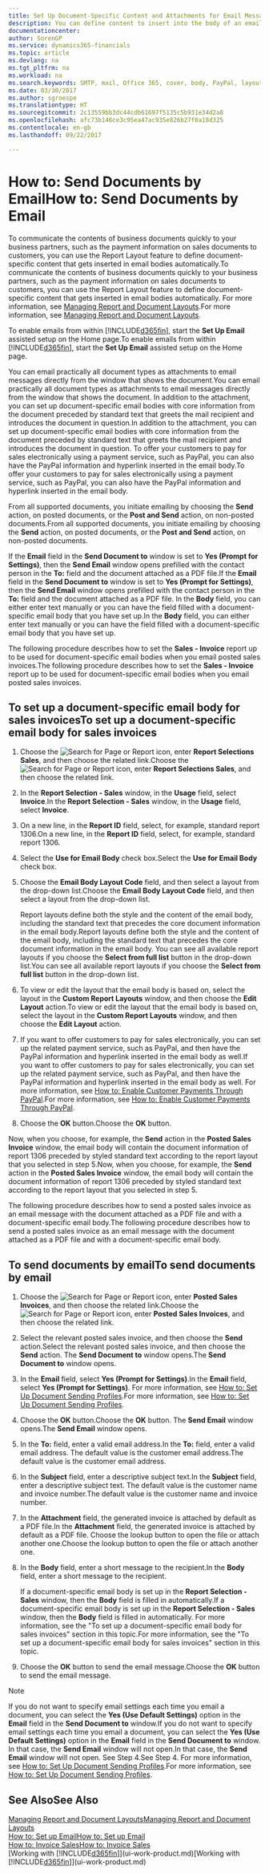 ```yaml
---
title: Set Up Document-Specific Content and Attachments for Email Messages | Microsoft Docs
description: You can define content to insert into the body of an email message, for example, a PayPal link. You can also attach documents to email messages.
documentationcenter: 
author: SorenGP
ms.service: dynamics365-financials
ms.topic: article
ms.devlang: na
ms.tgt_pltfrm: na
ms.workload: na
ms.search.keywords: SMTP, mail, Office 365, cover, body, PayPal, layout
ms.date: 03/30/2017
ms.author: sgroespe
ms.translationtype: HT
ms.sourcegitcommit: 2c13559bb3dc44cdb61697f5135c5b931e34d2a8
ms.openlocfilehash: afc73b146ce3c95ea47ac935e826b27f0a18d325
ms.contentlocale: en-gb
ms.lasthandoff: 09/22/2017

---
```

# <a name="how-to-send-documents-by-email"></a><span data-ttu-id="6f66f-104">How to: Send Documents by Email</span><span class="sxs-lookup"><span data-stu-id="6f66f-104">How to: Send Documents by Email</span></span>
<span data-ttu-id="6f66f-105">To communicate the contents of business documents quickly to your business partners, such as the payment information on sales documents to customers, you can use the Report Layout feature to define document-specific content that gets inserted in email bodies automatically.</span><span class="sxs-lookup"><span data-stu-id="6f66f-105">To communicate the contents of business documents quickly to your business partners, such as the payment information on sales documents to customers, you can use the Report Layout feature to define document-specific content that gets inserted in email bodies automatically.</span></span> <span data-ttu-id="6f66f-106">For more information, see [Managing Report and Document Layouts](ui-manage-report-layouts.md).</span><span class="sxs-lookup"><span data-stu-id="6f66f-106">For more information, see [Managing Report and Document Layouts](ui-manage-report-layouts.md).</span></span>

<span data-ttu-id="6f66f-107">To enable emails from within [!INCLUDE[d365fin](includes/d365fin_md.md)], start the **Set Up Email** assisted setup on the Home page.</span><span class="sxs-lookup"><span data-stu-id="6f66f-107">To enable emails from within [!INCLUDE[d365fin](includes/d365fin_md.md)], start the **Set Up Email** assisted setup on the Home page.</span></span>

<span data-ttu-id="6f66f-108">You can email practically all document types as attachments to email messages directly from the window that shows the document.</span><span class="sxs-lookup"><span data-stu-id="6f66f-108">You can email practically all document types as attachments to email messages directly from the window that shows the document.</span></span> <span data-ttu-id="6f66f-109">In addition to the attachment, you can set up document-specific email bodies with core information from the document preceded by standard text that greets the mail recipient and introduces the document in question.</span><span class="sxs-lookup"><span data-stu-id="6f66f-109">In addition to the attachment, you can set up document-specific email bodies with core information from the document preceded by standard text that greets the mail recipient and introduces the document in question.</span></span> <span data-ttu-id="6f66f-110">To offer your customers to pay for sales electronically using a payment service, such as PayPal, you can also have the PayPal information and hyperlink inserted in the email body.</span><span class="sxs-lookup"><span data-stu-id="6f66f-110">To offer your customers to pay for sales electronically using a payment service, such as PayPal, you can also have the PayPal information and hyperlink inserted in the email body.</span></span>

<span data-ttu-id="6f66f-111">From all supported documents, you initiate emailing by choosing the **Send** action, on posted documents, or the **Post and Send** action, on non-posted documents.</span><span class="sxs-lookup"><span data-stu-id="6f66f-111">From all supported documents, you initiate emailing by choosing the **Send** action, on posted documents, or the **Post and Send** action, on non-posted documents.</span></span>

<span data-ttu-id="6f66f-112">If the **Email** field in the **Send Document to** window is set to **Yes (Prompt for Settings)**, then the **Send Email** window opens prefilled with the contact person in the **To:** field and the document attached as a PDF file.</span><span class="sxs-lookup"><span data-stu-id="6f66f-112">If the **Email** field in the **Send Document to** window is set to **Yes (Prompt for Settings)**, then the **Send Email** window opens prefilled with the contact person in the **To:** field and the document attached as a PDF file.</span></span> <span data-ttu-id="6f66f-113">In the **Body** field, you can either enter text manually or you can have the field filled with a document-specific email body that you have set up.</span><span class="sxs-lookup"><span data-stu-id="6f66f-113">In the **Body** field, you can either enter text manually or you can have the field filled with a document-specific email body that you have set up.</span></span>

<span data-ttu-id="6f66f-114">The following procedure describes how to set the **Sales - Invoice** report up to be used for document-specific email bodies when you email posted sales invoices.</span><span class="sxs-lookup"><span data-stu-id="6f66f-114">The following procedure describes how to set the **Sales - Invoice** report up to be used for document-specific email bodies when you email posted sales invoices.</span></span>

## <a name="to-set-up-a-document-specific-email-body-for-sales-invoices"></a><span data-ttu-id="6f66f-115">To set up a document-specific email body for sales invoices</span><span class="sxs-lookup"><span data-stu-id="6f66f-115">To set up a document-specific email body for sales invoices</span></span>
1. <span data-ttu-id="6f66f-116">Choose the ![Search for Page or Report](media/ui-search/search_small.png "Search for Page or Report icon") icon, enter **Report Selections Sales**, and then choose the related link.</span><span class="sxs-lookup"><span data-stu-id="6f66f-116">Choose the ![Search for Page or Report](media/ui-search/search_small.png "Search for Page or Report icon") icon, enter **Report Selections Sales**, and then choose the related link.</span></span>
2. <span data-ttu-id="6f66f-117">In the **Report Selection - Sales** window, in the **Usage** field, select **Invoice**.</span><span class="sxs-lookup"><span data-stu-id="6f66f-117">In the **Report Selection - Sales** window, in the **Usage** field, select **Invoice**.</span></span>
3. <span data-ttu-id="6f66f-118">On a new line, in the **Report ID** field, select, for example, standard report 1306.</span><span class="sxs-lookup"><span data-stu-id="6f66f-118">On a new line, in the **Report ID** field, select, for example, standard report 1306.</span></span>
4. <span data-ttu-id="6f66f-119">Select the **Use for Email Body** check box.</span><span class="sxs-lookup"><span data-stu-id="6f66f-119">Select the **Use for Email Body** check box.</span></span>
5. <span data-ttu-id="6f66f-120">Choose the **Email Body Layout Code** field, and then select a layout from the drop-down list.</span><span class="sxs-lookup"><span data-stu-id="6f66f-120">Choose the **Email Body Layout Code** field, and then select a layout from the drop-down list.</span></span>

    <span data-ttu-id="6f66f-121">Report layouts define both the style and the content of the email body, including the standard text that precedes the core document information in the email body.</span><span class="sxs-lookup"><span data-stu-id="6f66f-121">Report layouts define both the style and the content of the email body, including the standard text that precedes the core document information in the email body.</span></span> <span data-ttu-id="6f66f-122">You can see all available report layouts if you choose the **Select from full list** button in the drop-down list.</span><span class="sxs-lookup"><span data-stu-id="6f66f-122">You can see all available report layouts if you choose the **Select from full list** button in the drop-down list.</span></span>
6. <span data-ttu-id="6f66f-123">To view or edit the layout that the email body is based on, select the layout in the **Custom Report Layouts** window, and then choose the **Edit Layout** action.</span><span class="sxs-lookup"><span data-stu-id="6f66f-123">To view or edit the layout that the email body is based on, select the layout in the **Custom Report Layouts** window, and then choose the **Edit Layout** action.</span></span>
7. <span data-ttu-id="6f66f-124">If you want to offer customers to pay for sales electronically, you can set up the related payment service, such as PayPal, and then have the PayPal information and hyperlink inserted in the email body as well.</span><span class="sxs-lookup"><span data-stu-id="6f66f-124">If you want to offer customers to pay for sales electronically, you can set up the related payment service, such as PayPal, and then have the PayPal information and hyperlink inserted in the email body as well.</span></span> <span data-ttu-id="6f66f-125">For more information, see [How to: Enable Customer Payments Through PayPal](sales-how-enable-payment-service-extensions.md).</span><span class="sxs-lookup"><span data-stu-id="6f66f-125">For more information, see [How to: Enable Customer Payments Through PayPal](sales-how-enable-payment-service-extensions.md).</span></span>
8. <span data-ttu-id="6f66f-126">Choose the **OK** button.</span><span class="sxs-lookup"><span data-stu-id="6f66f-126">Choose the **OK** button.</span></span>

<span data-ttu-id="6f66f-127">Now, when you choose, for example, the **Send** action in the **Posted Sales Invoice** window, the email body will contain the document information of report 1306 preceded by styled standard text according to the report layout that you selected in step 5.</span><span class="sxs-lookup"><span data-stu-id="6f66f-127">Now, when you choose, for example, the **Send** action in the **Posted Sales Invoice** window, the email body will contain the document information of report 1306 preceded by styled standard text according to the report layout that you selected in step 5.</span></span>

<span data-ttu-id="6f66f-128">The following procedure describes how to send a posted sales invoice as an email message with the document attached as a PDF file and with a document-specific email body.</span><span class="sxs-lookup"><span data-stu-id="6f66f-128">The following procedure describes how to send a posted sales invoice as an email message with the document attached as a PDF file and with a document-specific email body.</span></span>

## <a name="to-send-documents-by-email"></a><span data-ttu-id="6f66f-129">To send documents by email</span><span class="sxs-lookup"><span data-stu-id="6f66f-129">To send documents by email</span></span>
1. <span data-ttu-id="6f66f-130">Choose the ![Search for Page or Report](media/ui-search/search_small.png "Search for Page or Report icon") icon, enter **Posted Sales Invoices**, and then choose the related link.</span><span class="sxs-lookup"><span data-stu-id="6f66f-130">Choose the ![Search for Page or Report](media/ui-search/search_small.png "Search for Page or Report icon") icon, enter **Posted Sales Invoices**, and then choose the related link.</span></span>
2. <span data-ttu-id="6f66f-131">Select the relevant posted sales invoice, and then choose the **Send** action.</span><span class="sxs-lookup"><span data-stu-id="6f66f-131">Select the relevant posted sales invoice, and then choose the **Send** action.</span></span> <span data-ttu-id="6f66f-132">The **Send Document to** window opens.</span><span class="sxs-lookup"><span data-stu-id="6f66f-132">The **Send Document to** window opens.</span></span>
3. <span data-ttu-id="6f66f-133">In the **Email** field, select **Yes (Prompt for Settings)**.</span><span class="sxs-lookup"><span data-stu-id="6f66f-133">In the **Email** field, select **Yes (Prompt for Settings)**.</span></span> <span data-ttu-id="6f66f-134">For more information, see [How to: Set Up Document Sending Profiles](sales-how-setup-document-send-profiles.md).</span><span class="sxs-lookup"><span data-stu-id="6f66f-134">For more information, see [How to: Set Up Document Sending Profiles](sales-how-setup-document-send-profiles.md).</span></span>
4. <span data-ttu-id="6f66f-135">Choose the **OK** button.</span><span class="sxs-lookup"><span data-stu-id="6f66f-135">Choose the **OK** button.</span></span> <span data-ttu-id="6f66f-136">The **Send Email** window opens.</span><span class="sxs-lookup"><span data-stu-id="6f66f-136">The **Send Email** window opens.</span></span>
5. <span data-ttu-id="6f66f-137">In the **To:** field, enter a valid email address.</span><span class="sxs-lookup"><span data-stu-id="6f66f-137">In the **To:** field, enter a valid email address.</span></span> <span data-ttu-id="6f66f-138">The default value is the customer email address.</span><span class="sxs-lookup"><span data-stu-id="6f66f-138">The default value is the customer email address.</span></span>
6. <span data-ttu-id="6f66f-139">In the **Subject** field, enter a descriptive subject text.</span><span class="sxs-lookup"><span data-stu-id="6f66f-139">In the **Subject** field, enter a descriptive subject text.</span></span> <span data-ttu-id="6f66f-140">The default value is the customer name and invoice number.</span><span class="sxs-lookup"><span data-stu-id="6f66f-140">The default value is the customer name and invoice number.</span></span>
7. <span data-ttu-id="6f66f-141">In the **Attachment** field, the generated invoice is attached by default as a PDF file.</span><span class="sxs-lookup"><span data-stu-id="6f66f-141">In the **Attachment** field, the generated invoice is attached by default as a PDF file.</span></span> <span data-ttu-id="6f66f-142">Choose the lookup button to open the file or attach another one.</span><span class="sxs-lookup"><span data-stu-id="6f66f-142">Choose the lookup button to open the file or attach another one.</span></span>
8. <span data-ttu-id="6f66f-143">In the **Body** field, enter a short message to the recipient.</span><span class="sxs-lookup"><span data-stu-id="6f66f-143">In the **Body** field, enter a short message to the recipient.</span></span>

    <span data-ttu-id="6f66f-144">If a document-specific email body is set up in the **Report Selection - Sales** window, then the **Body** field is filled in automatically.</span><span class="sxs-lookup"><span data-stu-id="6f66f-144">If a document-specific email body is set up in the **Report Selection - Sales** window, then the **Body** field is filled in automatically.</span></span> <span data-ttu-id="6f66f-145">For more information, see the "To set up a document-specific email body for sales invoices" section in this topic.</span><span class="sxs-lookup"><span data-stu-id="6f66f-145">For more information, see the "To set up a document-specific email body for sales invoices" section in this topic.</span></span>
9. <span data-ttu-id="6f66f-146">Choose the **OK** button to send the email message.</span><span class="sxs-lookup"><span data-stu-id="6f66f-146">Choose the **OK** button to send the email message.</span></span>

> [!NOTE]  
>   <span data-ttu-id="6f66f-147">If you do not want to specify email settings each time you email a document, you can select the **Yes (Use Default Settings)** option in the **Email** field in the **Send Document to** window.</span><span class="sxs-lookup"><span data-stu-id="6f66f-147">If you do not want to specify email settings each time you email a document, you can select the **Yes (Use Default Settings)** option in the **Email** field in the **Send Document to** window.</span></span> <span data-ttu-id="6f66f-148">In that case, the **Send Email** window will not open.</span><span class="sxs-lookup"><span data-stu-id="6f66f-148">In that case, the **Send Email** window will not open.</span></span> <span data-ttu-id="6f66f-149">See Step 4.</span><span class="sxs-lookup"><span data-stu-id="6f66f-149">See Step 4.</span></span> <span data-ttu-id="6f66f-150">For more information, see [How to: Set Up Document Sending Profiles](sales-how-setup-document-send-profiles.md).</span><span class="sxs-lookup"><span data-stu-id="6f66f-150">For more information, see [How to: Set Up Document Sending Profiles](sales-how-setup-document-send-profiles.md).</span></span>

## <a name="see-also"></a><span data-ttu-id="6f66f-151">See Also</span><span class="sxs-lookup"><span data-stu-id="6f66f-151">See Also</span></span>
[<span data-ttu-id="6f66f-152">Managing Report and Document Layouts</span><span class="sxs-lookup"><span data-stu-id="6f66f-152">Managing Report and Document Layouts</span></span>](ui-manage-report-layouts.md)  
[<span data-ttu-id="6f66f-153">How to: Set up Email</span><span class="sxs-lookup"><span data-stu-id="6f66f-153">How to: Set up Email</span></span>](madeira-how-setup-email.md)  
[<span data-ttu-id="6f66f-154">How to: Invoice Sales</span><span class="sxs-lookup"><span data-stu-id="6f66f-154">How to: Invoice Sales</span></span>](sales-how-invoice-sales.md)  
<span data-ttu-id="6f66f-155">[Working with [!INCLUDE[d365fin](includes/d365fin_md.md)]](ui-work-product.md)</span><span class="sxs-lookup"><span data-stu-id="6f66f-155">[Working with [!INCLUDE[d365fin](includes/d365fin_md.md)]](ui-work-product.md)</span></span>

